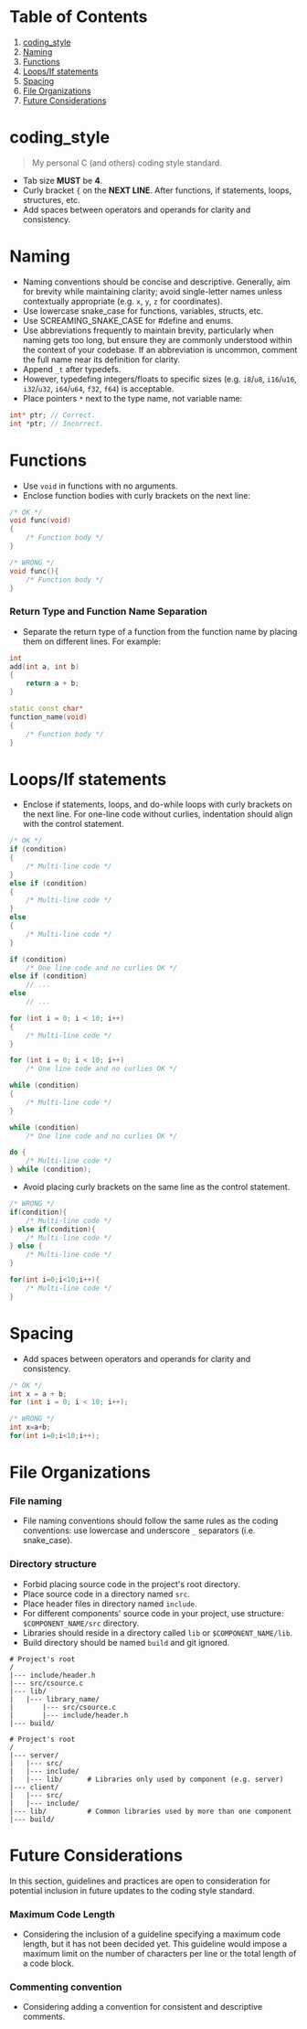 # Table of Contents
1. [coding_style](#coding_style)
2. [Naming](#naming)
3. [Functions](#functions)
4. [Loops/If statements](#loopsif-statements)
5. [Spacing](#spacing)
6. [File Organizations](#file-organizations)
7. [Future Considerations](#future-considerations)

# coding_style
> My personal C (and others) coding style standard. 

* Tab size **MUST** be **4**.
* Curly bracket `{` on the **NEXT LINE**. After functions, if statements, loops, structures, etc.
* Add spaces between operators and operands for clarity and consistency.

# Naming
* Naming conventions should be concise and descriptive. Generally, aim for brevity while maintaining clarity; avoid single-letter names unless contextually appropriate (e.g. `x`, `y`, `z` for coordinates).
* Use lowercase snake_case for functions, variables, structs, etc.
* Use SCREAMING_SNAKE_CASE for #define and enums.
* Use abbreviations frequently to maintain brevity, particularly when naming gets too long, but ensure they are commonly understood within the context of your codebase. If an abbreviation is uncommon, comment the full name near its definition for clarity.
* Append `_t` after typedefs.
* However, typedefing integers/floats to specific sizes (e.g. `i8`/`u8`, `i16`/`u16`, `i32`/`u32`, `i64`/`u64`, `f32`, `f64`) is acceptable.
* Place pointers `*` next to the type name, not variable name:
```c++
int* ptr; // Correct.
int *ptr; // Incorrect.
```
# Functions
* Use `void` in functions with no arguments.
* Enclose function bodies with curly brackets on the next line:
```c++
/* OK */
void func(void)
{
    /* Function body */
}

/* WRONG */
void func(){
    /* Function body */
}
```
### Return Type and Function Name Separation
* Separate the return type of a function from the function name by placing them on different lines. For example:
```c++
int
add(int a, int b) 
{
    return a + b;
}

static const char*
function_name(void)
{
    /* Function body */
}
```

# Loops/If statements
* Enclose if statements, loops, and do-while loops with curly brackets on the next line. For one-line code without curlies, indentation should align with the control statement.
```c++
/* OK */
if (condition)
{
    /* Multi-line code */
}
else if (condition)
{
    /* Multi-line code */
}
else
{
    /* Multi-line code */
}

if (condition)
    /* One line code and no curlies OK */
else if (condition)
    // ...
else
    // ...

for (int i = 0; i < 10; i++)
{
    /* Multi-line code */
}

for (int i = 0; i < 10; i++)
    /* One line code and no curlies OK */

while (condition)
{
    /* Multi-line code */
}

while (condition)
    /* One line code and no curlies OK */

do {
    /* Multi-line code */
} while (condition);
```
* Avoid placing curly brackets on the same line as the control statement.
```c++
/* WRONG */
if(condition){
    /* Multi-line code */
} else if(condition){
    /* Multi-line code */
} else {
    /* Multi-line code */
}

for(int i=0;i<10;i++){
    /* Multi-line code */
}
```
# Spacing
* Add spaces between operators and operands for clarity and consistency.
```c++
/* OK */
int x = a + b;
for (int i = 0; i < 10; i++);

/* WRONG */
int x=a+b;
for(int i=0;i<10;i++);
```

# File Organizations
### File naming
* File naming conventions should follow the same rules as the coding conventions: use lowercase and underscore `_` separators (i.e. snake_case).
### Directory structure
* Forbid placing source code in the project's root directory.
* Place source code in a directory named `src`.
* Place header files in directory named `include`.
* For different components' source code in your project, use structure: `$COMPONENT_NAME/src` directory.
* Libraries should reside in a directory called `lib` or `$COMPONENT_NAME/lib`.
* Build directory should be named `build` and git ignored.

```shell
# Project's root
/
|--- include/header.h
|--- src/csource.c
|--- lib/
|   |--- library_name/
|       |--- src/csource.c
|       |--- include/header.h
|--- build/
```
```shell
# Project's root
/
|--- server/
|   |--- src/
|   |--- include/
|   |--- lib/      # Libraries only used by component (e.g. server)
|--- client/
|   |--- src/
|   |--- include/
|--- lib/          # Common libraries used by more than one component
|--- build/
```
# Future Considerations
In this section, guidelines and practices are open to consideration for potential inclusion in future updates to the coding style standard.
### Maximum Code Length
* Considering the inclusion of a guideline specifying a maximum code length, but it has not been decided yet. This guideline would impose a maximum limit on the number of characters per line or the total length of a code block.
### Commenting convention
* Considering adding a convention for consistent and descriptive comments.
